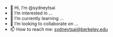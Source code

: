 - 👋 Hi, I’m @sydneytsai
- 👀 I’m interested in ...
- 🌱 I’m currently learning ...
- 💞️ I’m looking to collaborate on ...
- 📫 How to reach me: sydneytsai@berkeley.edu

<!---
sydneytsai/sydneytsai is a ✨ special ✨ repository because its `README.md` (this file) appears on your GitHub profile.
You can click the Preview link to take a look at your changes.
--->
